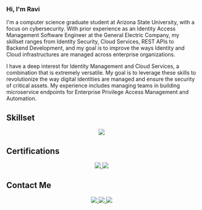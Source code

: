 ### Hi, I'm Ravi

I'm a computer science graduate student at Arizona State University, with a focus on cybersecurity. With prior experience as an Identity Access Management Software Engineer at the General Electric Company, my skillset ranges from Identity Security, Cloud Services, REST APIs to Backend Development, and my goal is to improve the ways Identity and Cloud infrastructures are managed across enterprise organizations. 

I have a deep interest for Identity Management and Cloud Services, a combination that is extremely versatile. My goal is to leverage these skills to revolutionize the way digital identities are managed and ensure the security of critical assets. My experience includes managing teams in building microservice endpoints for Enterprise Privilege Access Management and Automation.

## Skillset
<ins></ins>
<p align="center">
  <a href="https://skillicons.dev">
    <img src="https://skillicons.dev/icons?i=nodejs,java,py,aws,git,mysql,postman,sublime,vscode" />
  </a>
</p>

## Certifications
<p align="center">
  <a href="https://www.credly.com/badges/d6720688-b0e8-41ee-bed9-1bb44d4f88b1">
    <img src="https://img.shields.io/badge/AWS-%23FF9900.svg?style=for-the-badge&logo=amazon-aws&logoColor=white" />
  </a>
  <a href="https://acrobat.adobe.com/link/track?uri=urn%3Aaaid%3Ascds%3AUS%3A8ea63857-3cbe-3c10-a0e7-1cd3a2cab561">
    <img src="https://img.shields.io/badge/CyberArk-173159?style=for-the-badge&logoColor=173159">
  </a>
</p>
  
## Contact Me
<p align="center">
  <a href="https://www.linkedin.com/in/ravi-rajappa/">
    <img  src="https://img.shields.io/badge/LinkedIn-0077B5?style=for-the-badge&logo=linkedin&logoColor=white"/>
  </a>
  <a href="https://leetcode.com/u/r2vi/">
    <img src="https://img.shields.io/badge/-LeetCode-FFA116?style=for-the-badge&logo=LeetCode&logoColor=black" />
  </a>
  <a href="mailto:rrajapp1@asu.edu">
    <img src="https://img.shields.io/badge/Gmail-D14836?style=for-the-badge&logo=gmail&logoColor=white" />
  </a>
</p>




<!--
**r2vichan/r2vichan** is a ✨ _special_ ✨ repository because its `README.md` (this file) appears on your GitHub profile.

Here are some ideas to get you started:

- 🔭 I’m currently working on ...
- 🌱 I’m currently learning ...
- 👯 I’m looking to collaborate on ...
- 🤔 I’m looking for help with ...
- 💬 Ask me about ...
- 📫 How to reach me: ...
- 😄 Pronouns: ...
- ⚡ Fun fact: ...
-->
